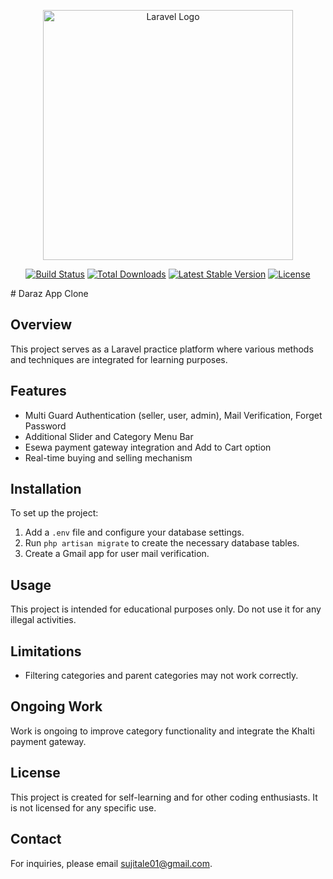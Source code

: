 <p align="center"><a href="https://laravel.com" target="_blank"><img src="https://raw.githubusercontent.com/laravel/art/master/logo-lockup/5%20SVG/2%20CMYK/1%20Full%20Color/laravel-logolockup-cmyk-red.svg" width="400" alt="Laravel Logo"></a></p>

<p align="center">
<a href="https://github.com/laravel/framework/actions"><img src="https://github.com/laravel/framework/workflows/tests/badge.svg" alt="Build Status"></a>
<a href="https://packagist.org/packages/laravel/framework"><img src="https://img.shields.io/packagist/dt/laravel/framework" alt="Total Downloads"></a>
<a href="https://packagist.org/packages/laravel/framework"><img src="https://img.shields.io/packagist/v/laravel/framework" alt="Latest Stable Version"></a>
<a href="https://packagist.org/packages/laravel/framework"><img src="https://img.shields.io/packagist/l/laravel/framework" alt="License"></a>
</p>
# Daraz App Clone

## Overview
This project serves as a Laravel practice platform where various methods and techniques are integrated for learning purposes.

## Features
- Multi Guard Authentication (seller, user, admin), Mail Verification, Forget Password
- Additional Slider and Category Menu Bar
- Esewa payment gateway integration and Add to Cart option
- Real-time buying and selling mechanism

## Installation
To set up the project:
1. Add a `.env` file and configure your database settings.
2. Run `php artisan migrate` to create the necessary database tables.
3. Create a Gmail app for user mail verification.

## Usage
This project is intended for educational purposes only. Do not use it for any illegal activities.

## Limitations
- Filtering categories and parent categories may not work correctly.

## Ongoing Work
Work is ongoing to improve category functionality and integrate the Khalti payment gateway.

## License
This project is created for self-learning and for other coding enthusiasts. It is not licensed for any specific use.

## Contact
For inquiries, please email sujitale01@gmail.com.
